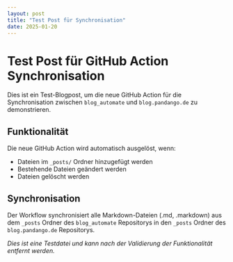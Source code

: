 ```yaml
---
layout: post
title: "Test Post für Synchronisation"
date: 2025-01-20
---
```


# Test Post für GitHub Action Synchronisation

Dies ist ein Test-Blogpost, um die neue GitHub Action für die Synchronisation zwischen `blog_automate` und `blog.pandango.de` zu demonstrieren.

## Funktionalität

Die neue GitHub Action wird automatisch ausgelöst, wenn:
- Dateien im `_posts/` Ordner hinzugefügt werden
- Bestehende Dateien geändert werden  
- Dateien gelöscht werden

## Synchronisation

Der Workflow synchronisiert alle Markdown-Dateien (.md, .markdown) aus dem `_posts` Ordner des `blog_automate` Repositorys in den `_posts` Ordner des `blog.pandango.de` Repositorys.

*Dies ist eine Testdatei und kann nach der Validierung der Funktionalität entfernt werden.*